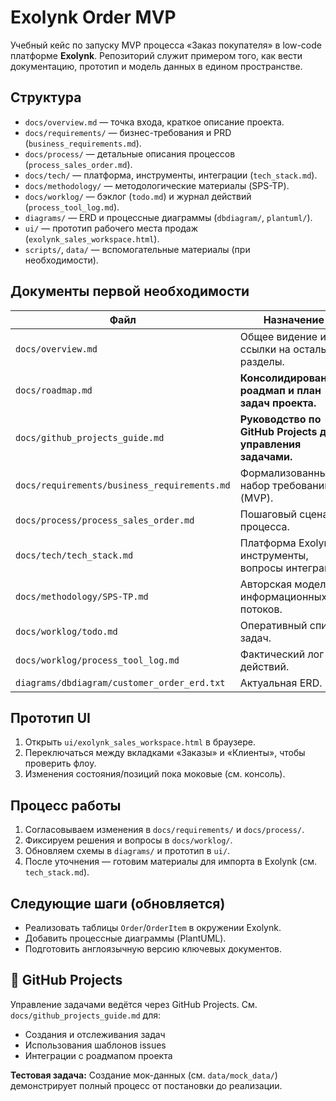 ﻿# Exolynk Order MVP

Учебный кейс по запуску MVP процесса «Заказ покупателя» в low-code платформе **Exolynk**. Репозиторий служит примером того, как вести документацию, прототип и модель данных в едином пространстве.

## Структура
- `docs/overview.md` — точка входа, краткое описание проекта.
- `docs/requirements/` — бизнес-требования и PRD (`business_requirements.md`).
- `docs/process/` — детальные описания процессов (`process_sales_order.md`).
- `docs/tech/` — платформа, инструменты, интеграции (`tech_stack.md`).
- `docs/methodology/` — методологические материалы (SPS-TP).
- `docs/worklog/` — бэклог (`todo.md`) и журнал действий (`process_tool_log.md`).
- `diagrams/` — ERD и процессные диаграммы (`dbdiagram/`, `plantuml/`).
- `ui/` — прототип рабочего места продаж (`exolynk_sales_workspace.html`).
- `scripts/`, `data/` — вспомогательные материалы (при необходимости).

## Документы первой необходимости
| Файл | Назначение |
| --- | --- |
| `docs/overview.md` | Общее видение и ссылки на остальные разделы. |
| `docs/roadmap.md` | **Консолидированный роадмап и план задач проекта.** |
| `docs/github_projects_guide.md` | **Руководство по GitHub Projects для управления задачами.** |
| `docs/requirements/business_requirements.md` | Формализованный набор требований (MVP). |
| `docs/process/process_sales_order.md` | Пошаговый сценарий процесса. |
| `docs/tech/tech_stack.md` | Платформа Exolynk, инструменты, вопросы интеграции. |
| `docs/methodology/SPS-TP.md` | Авторская модель информационных потоков. |
| `docs/worklog/todo.md` | Оперативный список задач. |
| `docs/worklog/process_tool_log.md` | Фактический лог действий. |
| `diagrams/dbdiagram/customer_order_erd.txt` | Актуальная ERD. |

## Прототип UI
1. Открыть `ui/exolynk_sales_workspace.html` в браузере.
2. Переключаться между вкладками «Заказы» и «Клиенты», чтобы проверить флоу.
3. Изменения состояния/позиций пока моковые (см. консоль).

## Процесс работы
1. Согласовываем изменения в `docs/requirements/` и `docs/process/`.
2. Фиксируем решения и вопросы в `docs/worklog/`.
3. Обновляем схемы в `diagrams/` и прототип в `ui/`.
4. После уточнения — готовим материалы для импорта в Exolynk (см. `tech_stack.md`).

## Следующие шаги (обновляется)
- Реализовать таблицы `Order`/`OrderItem` в окружении Exolynk.
- Добавить процессные диаграммы (PlantUML).
- Подготовить англоязычную версию ключевых документов.

## 🎯 GitHub Projects

Управление задачами ведётся через GitHub Projects. См. `docs/github_projects_guide.md` для:
- Создания и отслеживания задач
- Использования шаблонов issues
- Интеграции с роадмапом проекта

**Тестовая задача:** Создание мок-данных (см. `data/mock_data/`) демонстрирует полный процесс от постановки до реализации.
